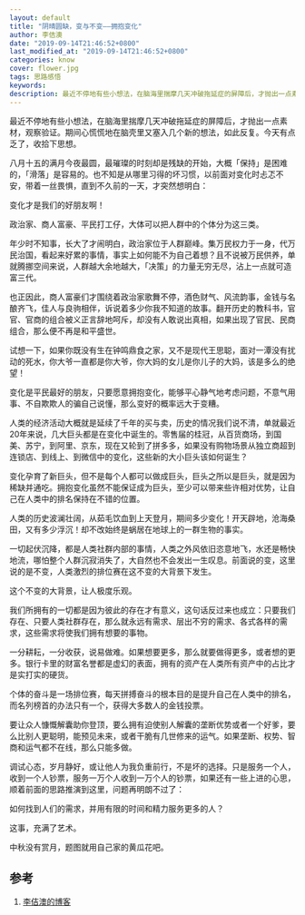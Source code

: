 ```yaml
---
layout: default
title: "阴晴圆缺，变与不变——拥抱变化"
author: 李佶澳
date: "2019-09-14T21:46:52+0800"
last_modified_at: "2019-09-14T21:46:52+0800"
categories: know
cover: flower.jpg
tags: 思路感悟
keywords: 
description: 最近不停地有些小想法，在脑海里揣摩几天冲破拖延症的屏障后，才抛出一点素材，观察验证。期间心慌慌地在脑壳里又塞入几个新的想法，如此反复。今天有点乏了，收拾下思想。
---
```


最近不停地有些小想法，在脑海里揣摩几天冲破拖延症的屏障后，才抛出一点素材，观察验证。期间心慌慌地在脑壳里又塞入几个新的想法，如此反复。今天有点乏了，收拾下思想。



八月十五的满月今夜最圆，最璀璨的时刻却是残缺的开始，大概「保持」是困难的，「滑落」是容易的。也不知是从哪里习得的坏习惯，以前面对变化时忐忑不安，带着一丝畏惧，直到不久前的一天，才突然想明白：



变化才是我们的好朋友啊！



政治家、商人富豪、平民打工仔，大体可以把人群中的个体分为这三类。



年少时不知事，长大了才闹明白，政治家位于人群巅峰。集万民权力于一身，代万民治国，看起来好累的事情，事实上如何能不为自己着想？且不说被万民供养，单就腾挪空间来说，人群越大余地越大，「决策」的力量无穷无尽，沾上一点就可造富三代。



也正因此，商人富豪们才围绕着政治家歌舞不停，酒色财气、风流韵事，金钱与名酿齐飞，佳人与良驹相伴，诉说着多少你我不知道的故事。翻开历史的教科书，官官、官商的组合被义正言辞地呵斥，却没有人敢说出真相，如果出现了官民、民商组合，那么便不再是和平盛世。



试想一下，如果你既没有生在钟鸣鼎食之家，又不是现代王思聪，面对一潭没有扰动的死水，你大爷一直都是你大爷，你大妈的女儿是你儿子的大妈，该是多么的绝望！



变化是平民最好的朋友，只要愿意拥抱变化，能够平心静气地考虑问题，不意气用事、不自欺欺人的骗自己说懂，那么变好的概率远大于变糟。



人类的经济活动大概就是延续了千年的买与卖，历史的情况我们说不清，单就最近20年来说，几大巨头都是在变化中诞生的。零售届的桂冠，从百货商场，到国美、苏宁，到阿里、京东，现在又轮到了拼多多，如果没有购物场景从独立商超到连锁店、到线上、到微信中的变化，这些新的大小巨头该如何诞生？



变化孕育了新巨头，但不是每个人都可以做成巨头，巨头之所以是巨头，就是因为稀缺并通吃。拥抱变化虽然不能保证成为巨头，至少可以带来些许相对优势，让自己在人类中的排名保持在不错的位置。



人类的历史波澜壮阔，从茹毛饮血到上天登月，期间多少变化！开天辟地，沧海桑田，又有多少浮沉！却不改始终是蜗居在地球上的一群生物的事实。



一切起伏沉降，都是人类社群内部的事情，人类之外风依旧恣意地飞，水还是畅快地流，哪怕整个人群沉寂消失了，大自然也不会发出一生叹息。前面说的变，这里说的是不变，人类激烈的排位赛在这不变的大背景下发生。



这个不变的大背景，让人极度乐观。



我们所拥有的一切都是因为彼此的存在才有意义，这句话反过来也成立：只要我们存在、只要人类社群存在，那么就永远有需求、层出不穷的需求、各式各样的需求，这些需求将使我们拥有想要的事物。



一分耕耘，一分收获，说易做难。如果想要更多，那么就要做得更多，或者想的更多。银行卡里的财富名誉都是虚幻的表面，拥有的资产在人类所有资产中的占比才是实打实的硬货。



个体的奋斗是一场排位赛，每天拼搏奋斗的根本目的是提升自己在人类中的排名，而名列榜首的办法只有一个，获得大多数人的金钱投票。



要让众人慷慨解囊助你登顶，要么拥有迫使别人解囊的垄断优势或者一个好爹，要么比别人更聪明，能预见未来，或者干脆有几世修来的运气。如果垄断、权势、智商和运气都不在线，那么只能多做。



调试心态，岁月静好，或让他人为我负重前行，不是坏的选择。只是服务一个人，收到一个人钞票，服务一万个人收到一万个人的钞票，如果还有一些上进的心思，顺着前面的思路推演到这里，问题再明朗不过了：



如何找到人们的需求，并用有限的时间和精力服务更多的人？



这事，充满了艺术。



中秋没有赏月，题图就用自己家的黄瓜花吧。


## 参考

1. [李佶澳的博客][1]

[1]: https://www.lijiaocn.com "李佶澳的博客"

